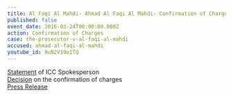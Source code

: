 ```yaml
---
title: Al Faqi Al Mahdi- Ahmad Al Faqi Al Mahdi- Confirmation of Charges
published: false
event_date: 2016-03-24T00:00:00.000Z
action: Confirmation of Charges
case: the-prosecutor-v-al-faqi-al-mahdi
accused: ahmad-al-faqi-al-mahdi
youtube_id: 9uN2V19o1TQ
---
```



[Statement](https://youtu.be/U1eeuCJ4DKc) of ICC Spokesperson
<br>[Decision](https://www.icc-cpi.int/Pages/record.aspx?docNo=ICC-01/12-01/15-84-Red) on the confirmation of charges
<br>[Press Release](https://www.icc-cpi.int/Pages/item.aspx?name=pr1204)